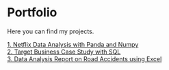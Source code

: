 # Portfolio

Here you can find my projects.

 <a href=https://github.com/07Shiraz/Netflix-Data-Exploration-and-Visualization> 1. Netflix Data Analysis with Panda and Numpy </a> </br>
 <a href=https://github.com/07Shiraz/Target-Case-Study> 2. Target Business Case Study with SQL </a> </br>
 <a href=https://github.com/07Shiraz/Microsoft-Excel-Road-Accident> 3. Data Analysis Report on Road Accidents using Excel </a>
